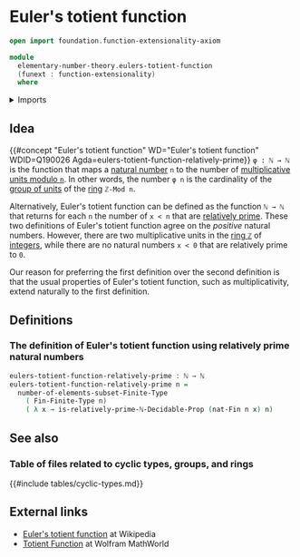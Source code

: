 # Euler's totient function

```agda
open import foundation.function-extensionality-axiom

module
  elementary-number-theory.eulers-totient-function
  (funext : function-extensionality)
  where
```

<details><summary>Imports</summary>

```agda
open import elementary-number-theory.natural-numbers
open import elementary-number-theory.relatively-prime-natural-numbers funext

open import univalent-combinatorics.decidable-subtypes funext
open import univalent-combinatorics.finite-types funext
open import univalent-combinatorics.standard-finite-types funext
```

</details>

## Idea

{{#concept "Euler's totient function" WD="Euler's totient function" WDID=Q190026 Agda=eulers-totient-function-relatively-prime}}
`φ : ℕ → ℕ` is the function that maps a
[natural number](elementary-number-theory.natural-numbers.md) `n` to the number
of
[multiplicative units modulo `n`](elementary-number-theory.multiplicative-units-standard-cyclic-rings.md).
In other words, the number `φ n` is the cardinality of the
[group of units](ring-theory.groups-of-units-rings.md) of the
[ring](ring-theory.rings.md) `ℤ-Mod n`.

Alternatively, Euler's totient function can be defined as the function `ℕ → ℕ`
that returns for each `n` the number of `x < n` that are
[relatively prime](elementary-number-theory.relatively-prime-natural-numbers.md).
These two definitions of Euler's totient function agree on the _positive_
natural numbers. However, there are two multiplicative units in the
[ring `ℤ`](elementary-number-theory.ring-of-integers.md) of
[integers](elementary-number-theory.integers.md), while there are no natural
numbers `x < 0` that are relatively prime to `0`.

Our reason for preferring the first definition over the second definition is
that the usual properties of Euler's totient function, such as multiplicativity,
extend naturally to the first definition.

## Definitions

### The definition of Euler's totient function using relatively prime natural numbers

```agda
eulers-totient-function-relatively-prime : ℕ → ℕ
eulers-totient-function-relatively-prime n =
  number-of-elements-subset-Finite-Type
    ( Fin-Finite-Type n)
    ( λ x → is-relatively-prime-ℕ-Decidable-Prop (nat-Fin n x) n)
```

## See also

### Table of files related to cyclic types, groups, and rings

{{#include tables/cyclic-types.md}}

## External links

- [Euler's totient function](https://en.wikipedia.org/wiki/Euler%27s_totient_function)
  at Wikipedia
- [Totient Function](https://mathworld.wolfram.com/TotientFunction.html) at
  Wolfram MathWorld
